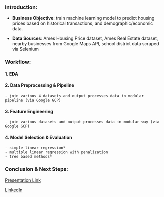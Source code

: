 
### Introduction:
- **Business Objective**: train machine learning model to predict housing prices based on historical transactions, and demographic/economic data. 

- **Data Sources**: Ames Housing Price dataset, Ames Real Estate dataset, nearby businesses from Google Maps API, school district data scraped via Selenium


### Workflow:
#### 1. EDA
#### 2. Data Preprocessing & Pipeline
    - join various 4 datasets and output processes data in modular pipeline (via Google GCP) 
#### 3. Feature Engineering
    - join various datasets and output processes data in modular way (via Google GCP) 
#### 4. Model Selection & Evaluation
    - simple linear regression* 
    - multiple linear regression with penalization 
    - tree based methods*

### Conclusion & Next Steps:

[Presentation Link](https://docs.google.com/presentation/d/e/2PACX-1vTwgx46PhYLmv9CE4WLe6vR455BjeoW19-jO4MOVxYVuZaOJlLhFfgMfChJHitvr4oYjGdSrWOjLH44/pub?start=false&loop=false&delayms=3000&slide=id.g104edfb523a_0_270)

[LinkedIn](https://www.linkedin.com/in/nickelworks/)
